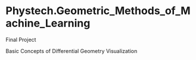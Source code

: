 # Phystech.Geometric_Methods_of_Machine_Learning
Final Project

Basic Concepts of Differential Geometry Visualization
